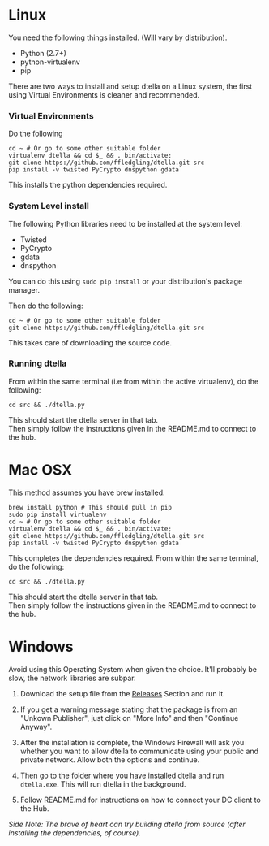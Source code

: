 Linux
=====

You need the following things installed. (Will vary by distribution).

- Python (2.7+)
- python-virtualenv
- pip

There are two ways to install and setup dtella on a Linux system, the first using Virtual Environments is cleaner and recommended.

### Virtual Environments

Do the following
```
cd ~ # Or go to some other suitable folder
virtualenv dtella && cd $_ && . bin/activate;
git clone https://github.com/ffledgling/dtella.git src
pip install -v twisted PyCrypto dnspython gdata
```

This installs the python dependencies required.

### System Level install

The following Python libraries need to be installed at the system level:
- Twisted
- PyCrypto
- gdata
- dnspython

You can do this using `sudo pip install` or your distribution's package manager.

Then do the following:

```
cd ~ # Or go to some other suitable folder
git clone https://github.com/ffledgling/dtella.git src
```

This takes care of downloading the source code.

### Running dtella

From within the same terminal (i.e from within the active virtualenv), do the following:

```
cd src && ./dtella.py
```

This should start the dtella server in that tab.  
Then simply follow the instructions given in the README.md to connect to the
hub.



Mac OSX
=======

This method assumes you have brew installed.

```
brew install python # This should pull in pip
sudo pip install virtualenv
cd ~ # Or go to some other suitable folder
virtualenv dtella && cd $_ && . bin/activate;
git clone https://github.com/ffledgling/dtella.git src
pip install -v twisted PyCrypto dnspython gdata
```

This completes the dependencies required.
From within the same terminal, do the following:

```
cd src && ./dtella.py
```

This should start the dtella server in that tab.  
Then simply follow the instructions given in the README.md to connect to the
hub.


Windows
=======

Avoid using this Operating System when given the choice.
It'll probably be slow, the network libraries are subpar.

1. Download the setup file from the [Releases]() Section and run it.

2. If you get a warning message stating that the package is from an "Unkown Publisher", just click
   on "More Info" and then "Continue Anyway".

3. After the installation is complete, the Windows Firewall will ask you whether you want to allow
   dtella to communicate using your public and private network. Allow both the options and continue.

4. Then go to the folder where you have installed dtella and run `dtella.exe`. This will run dtella in
   the background. 

5. Follow README.md for instructions on how to connect your DC client to the Hub.


*Side Note: The brave of heart can try building dtella from source (after installing the dependencies, of course).*
